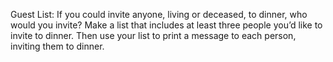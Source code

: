 Guest List: If you could invite anyone, 
living or deceased, to dinner, who would you 
invite? Make a list that includes at least 
three people you’d like to invite to dinner. Then use 
your list to print a message to each person, 
inviting them to dinner.